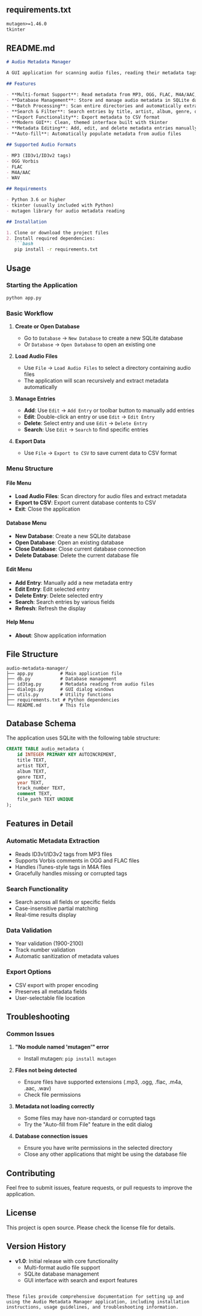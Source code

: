 ## requirements.txt

```txt
mutagen>=1.46.0
tkinter
```

## README.md

```markdown
# Audio Metadata Manager

A GUI application for scanning audio files, reading their metadata tags, and managing them in a SQLite database.

## Features

- **Multi-format Support**: Read metadata from MP3, OGG, FLAC, M4A/AAC, and WAV files
- **Database Management**: Store and manage audio metadata in SQLite databases
- **Batch Processing**: Scan entire directories and automatically extract metadata
- **Search & Filter**: Search entries by title, artist, album, genre, or comments
- **Export Functionality**: Export metadata to CSV format
- **Modern GUI**: Clean, themed interface built with tkinter
- **Metadata Editing**: Add, edit, and delete metadata entries manually
- **Auto-fill**: Automatically populate metadata from audio files

## Supported Audio Formats

- MP3 (ID3v1/ID3v2 tags)
- OGG Vorbis
- FLAC
- M4A/AAC
- WAV

## Requirements

- Python 3.6 or higher
- tkinter (usually included with Python)
- mutagen library for audio metadata reading

## Installation

1. Clone or download the project files
2. Install required dependencies:
   ```bash
   pip install -r requirements.txt
   ```

## Usage

### Starting the Application

```bash
python app.py
```

### Basic Workflow

1. **Create or Open Database**
   - Go to `Database` → `New Database` to create a new SQLite database
   - Or `Database` → `Open Database` to open an existing one

2. **Load Audio Files**
   - Use `File` → `Load Audio Files` to select a directory containing audio files
   - The application will scan recursively and extract metadata automatically

3. **Manage Entries**
   - **Add**: Use `Edit` → `Add Entry` or toolbar button to manually add entries
   - **Edit**: Double-click an entry or use `Edit` → `Edit Entry`
   - **Delete**: Select entry and use `Edit` → `Delete Entry`
   - **Search**: Use `Edit` → `Search` to find specific entries

4. **Export Data**
   - Use `File` → `Export to CSV` to save current data to CSV format

### Menu Structure

#### File Menu
- **Load Audio Files**: Scan directory for audio files and extract metadata
- **Export to CSV**: Export current database contents to CSV
- **Exit**: Close the application

#### Database Menu
- **New Database**: Create a new SQLite database
- **Open Database**: Open an existing database
- **Close Database**: Close current database connection
- **Delete Database**: Delete the current database file

#### Edit Menu
- **Add Entry**: Manually add a new metadata entry
- **Edit Entry**: Edit selected entry
- **Delete Entry**: Delete selected entry
- **Search**: Search entries by various fields
- **Refresh**: Refresh the display

#### Help Menu
- **About**: Show application information

## File Structure

```
audio-metadata-manager/
├── app.py          # Main application file
├── db.py           # Database management
├── id3tag.py       # Metadata reading from audio files
├── dialogs.py      # GUI dialog windows
├── utils.py        # Utility functions
├── requirements.txt # Python dependencies
└── README.md       # This file
```

## Database Schema

The application uses SQLite with the following table structure:

```sql
CREATE TABLE audio_metadata (
    id INTEGER PRIMARY KEY AUTOINCREMENT,
    title TEXT,
    artist TEXT,
    album TEXT,
    genre TEXT,
    year TEXT,
    track_number TEXT,
    comment TEXT,
    file_path TEXT UNIQUE
);
```

## Features in Detail

### Automatic Metadata Extraction
- Reads ID3v1/ID3v2 tags from MP3 files
- Supports Vorbis comments in OGG and FLAC files
- Handles iTunes-style tags in M4A files
- Gracefully handles missing or corrupted tags

### Search Functionality
- Search across all fields or specific fields
- Case-insensitive partial matching
- Real-time results display

### Data Validation
- Year validation (1900-2100)
- Track number validation
- Automatic sanitization of metadata values

### Export Options
- CSV export with proper encoding
- Preserves all metadata fields
- User-selectable file location

## Troubleshooting

### Common Issues

1. **"No module named 'mutagen'" error**
   - Install mutagen: `pip install mutagen`

2. **Files not being detected**
   - Ensure files have supported extensions (.mp3, .ogg, .flac, .m4a, .aac, .wav)
   - Check file permissions

3. **Metadata not loading correctly**
   - Some files may have non-standard or corrupted tags
   - Try the "Auto-fill from File" feature in the edit dialog

4. **Database connection issues**
   - Ensure you have write permissions in the selected directory
   - Close any other applications that might be using the database file

## Contributing

Feel free to submit issues, feature requests, or pull requests to improve the application.

## License

This project is open source. Please check the license file for details.

## Version History

- **v1.0**: Initial release with core functionality
  - Multi-format audio file support
  - SQLite database management
  - GUI interface with search and export features
```

These files provide comprehensive documentation for setting up and using the Audio Metadata Manager application, including installation instructions, usage guidelines, and troubleshooting information.